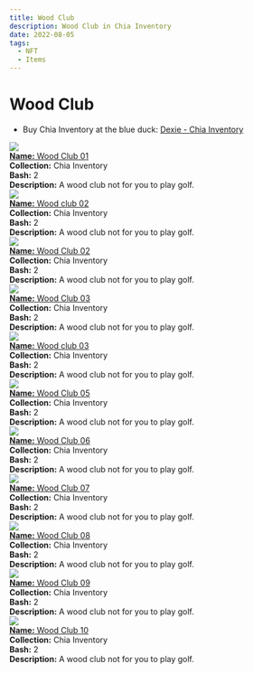 ```yaml
---
title: Wood Club
description: Wood Club in Chia Inventory
date: 2022-08-05
tags:
  - NFT
  - Items
---
```


# Wood Club

- Buy Chia Inventory at the blue duck: [Dexie - Chia Inventory](https://dexie.space/offers/col16fpva26fhdjp2echs3cr7c30gzl7qe67hu9grtsjcqldz354asjsyzp6wx/xch)

<div class="item_thumbnail_detail">
<img src="https://w6pk4njolast4eclvstupewv5llkfp37bgjmzk2u6zz3vaq5pm.arweave.net/t5-6uNS5YJT4QS6ynR5LV6taiv38JksyrVPZzuoIde4"><br/>
<div><a href="https://www.spacescan.io/xch/coin/0xfbb4dbc4de0a8e100b3efba93f8fdd2ab97e16a302cff6b0911d930d13053d41"><strong>Name:</strong> Wood Club 01</a></div>
<div><strong>Collection:</strong> Chia Inventory</div>
<div><strong>Bash:</strong> 2</div>
<div><strong>Description:</strong> A wood club not for you to play golf.</div>
</div>
<div class="item_thumbnail_detail">
<img src="https://3ug7tb4bjnc4k5ljoaeb42levwmwklkqjlyyoiwvbmankfvi.arweave.net/3Q35h4FLRcV1aXAIHmlkrZllLVBK8Yc_i1QsA1Rao-g"><br/>
<div><a href="https://www.spacescan.io/xch/coin/0xd4269042abbd824d89c8c087acf9ec4144bd99b00338b519e7d268e2a9d941df"><strong>Name:</strong> Wood club 02</a></div>
<div><strong>Collection:</strong> Chia Inventory</div>
<div><strong>Bash:</strong> 2</div>
<div><strong>Description:</strong> A wood club not for you to play golf.</div>
</div>
<div class="item_thumbnail_detail">
<img src="https://a3cnvns5xwt4zt2pfvizrms3p4hfnvieypsrai7o7uor3ai.arweave.net/BsTatl2_9p8zPTy1RmLJbfw_5W1Q_TD5R_Aj7v0dHYE"><br/>
<div><a href="https://www.spacescan.io/xch/coin/0x848e464b3eb49bb1f261470813f6cc89c6e57c1ebbbe37039b546f55aefce0c9"><strong>Name:</strong> Wood Club 02</a></div>
<div><strong>Collection:</strong> Chia Inventory</div>
<div><strong>Bash:</strong> 2</div>
<div><strong>Description:</strong> A wood club not for you to play golf.</div>
</div>
<div class="item_thumbnail_detail">
<img src="https://fixisgstjfm4azebpk6rlyd3htq6lelk466chz5oofiyxditvicq.arweave.net/Ki6JGlNJWcBkgXq9FeB7POHlkWrnvCPnrnFRi40TqgU"><br/>
<div><a href="https://www.spacescan.io/xch/coin/0xe6235ca7febae5079fd3a0bca7079655c99312b4e4e5cee64ec521742a8f3a06"><strong>Name:</strong> Wood Club 03</a></div>
<div><strong>Collection:</strong> Chia Inventory</div>
<div><strong>Bash:</strong> 2</div>
<div><strong>Description:</strong> A wood club not for you to play golf.</div>
</div>
<div class="item_thumbnail_detail">
<img src="https://xqxisjgoierj4bfa3zo3nnrst37wvyrjnxdzq52xpdnkptet.arweave.net/vC6JJM5BIp4EoN5dtrY_ynv9q4ilt-x5h3V3jap8yTg"><br/>
<div><a href="https://www.spacescan.io/xch/coin/0xa0a2813d83e869d66fe60387ebd12bb7ce8d3b59b49b4e440d4a4a76519f9803"><strong>Name:</strong> Wood club 03</a></div>
<div><strong>Collection:</strong> Chia Inventory</div>
<div><strong>Bash:</strong> 2</div>
<div><strong>Description:</strong> A wood club not for you to play golf.</div>
</div>
<div class="item_thumbnail_detail">
<img src="https://6busoun2zzivarb4j2nhkqx5pmgmkzdxclc5wsaez2auvrxg44.arweave.net/8GknUbrOUVBEP_E6adUL9ewzFZHcSxdtIBM6BSsbm50"><br/>
<div><a href="https://www.spacescan.io/xch/coin/0xb9d9261c7bd3b190e27f7e1e24b14a4b3cfcece8e1b6d4c240cf6a4656d24917"><strong>Name:</strong> Wood Club 05</a></div>
<div><strong>Collection:</strong> Chia Inventory</div>
<div><strong>Bash:</strong> 2</div>
<div><strong>Description:</strong> A wood club not for you to play golf.</div>
</div>
<div class="item_thumbnail_detail">
<img src="https://yrptfpyfa2jmaknoyn42wobajqhij2xpor2fk54gyzcto6puwy.arweave.net/xF8yvwUGksAprsN5qzggTA6E6u90dFV3hs_ZFN3n0ts"><br/>
<div><a href="https://www.spacescan.io/xch/coin/0x53b2321d9446b1972bf84f17a41d2a0e379800601b860cd54c34886556b79690"><strong>Name:</strong> Wood Club 06</a></div>
<div><strong>Collection:</strong> Chia Inventory</div>
<div><strong>Bash:</strong> 2</div>
<div><strong>Description:</strong> A wood club not for you to play golf.</div>
</div>
<div class="item_thumbnail_detail">
<img src="https://gnnfhcnxfhhuicc6y55miruw5ogxprolc5ke2q34wu6xwuw4.arweave.net/M1pTibcpz0QIXsd6xEaW-6413xcsXVE1DfL_U9e1Lcg"><br/>
<div><a href="https://www.spacescan.io/xch/coin/0x103b7ae887f5141e328e9324b5a673d8bc9c79be7e40226cb41f1598ece516ff"><strong>Name:</strong> Wood Club 07</a></div>
<div><strong>Collection:</strong> Chia Inventory</div>
<div><strong>Bash:</strong> 2</div>
<div><strong>Description:</strong> A wood club not for you to play golf.</div>
</div>
<div class="item_thumbnail_detail">
<img src="https://dwhikh6kphixwqdhm2s6ordzmltxphdzyikkbeojwlycu2ielm2a.arweave.net/HY6FH8p50XtAZ2al50R5Yud3nHnCFKCRybLwKmkEWzQ"><br/>
<div><a href="https://www.spacescan.io/xch/coin/0xb886f9bd055907379830f57ffad106deab9e41d40abe39e646d8e0bc837dc377"><strong>Name:</strong> Wood Club 08</a></div>
<div><strong>Collection:</strong> Chia Inventory</div>
<div><strong>Bash:</strong> 2</div>
<div><strong>Description:</strong> A wood club not for you to play golf.</div>
</div>
<div class="item_thumbnail_detail">
<img src="https://c5pnxrfkxpxaeo6vu4ata4vf26sxdlxm2layg5dzziseau2a.arweave.net/F17bxKq7_7gI71acB_MHKl16Vxr-uzSwYN0ecokQFNA"><br/>
<div><a href="https://www.spacescan.io/xch/coin/0x0d30765e2f59c45785aaec64a1a3fbed79f7606b8aeca6790996c9daa2708d39"><strong>Name:</strong> Wood Club 09</a></div>
<div><strong>Collection:</strong> Chia Inventory</div>
<div><strong>Bash:</strong> 2</div>
<div><strong>Description:</strong> A wood club not for you to play golf.</div>
</div>
<div class="item_thumbnail_detail">
<img src="https://6b4fxnuqtrwyprrkjqry6avhauvaxakm2g52giuvvz63uc4fgi.arweave.net/8HhbtpCcbYfGKkwjjwKnBSoLgUzR_u6Mila59uguFMg"><br/>
<div><a href="https://www.spacescan.io/xch/coin/0xd4e46d772aa995ac69de9e02093a5d3772598a8578b56eb359f67b331600769d"><strong>Name:</strong> Wood Club 10</a></div>
<div><strong>Collection:</strong> Chia Inventory</div>
<div><strong>Bash:</strong> 2</div>
<div><strong>Description:</strong> A wood club not for you to play golf.</div>
</div>

